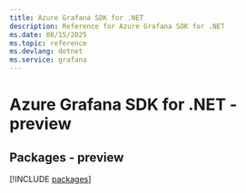 ```yaml
---
title: Azure Grafana SDK for .NET
description: Reference for Azure Grafana SDK for .NET
ms.date: 08/15/2025
ms.topic: reference
ms.devlang: dotnet
ms.service: grafana
---
```

# Azure Grafana SDK for .NET - preview
## Packages - preview
[!INCLUDE [packages](grafana-index.md)]